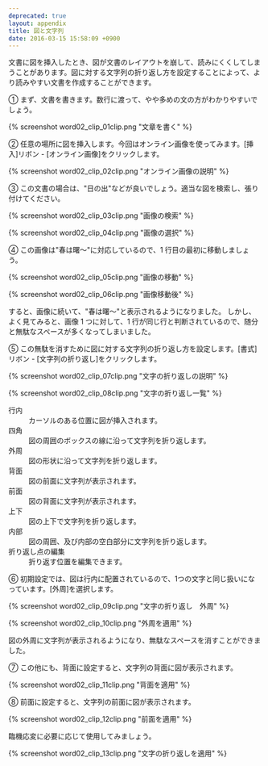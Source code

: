 ```yaml
---
deprecated: true
layout: appendix
title: 図と文字列
date: 2016-03-15 15:58:09 +0900
---
```



文書に図を挿入したとき、図が文書のレイアウトを崩して、読みにくくしてしまうことがあります。図に対する文字列の折り返し方を設定することによって、より読みやすい文書を作成することができます。

&#9312; まず、文書を書きます。数行に渡って、やや多めの文の方がわかりやすいでしょう。

{% screenshot word02_clip_01clip.png "文章を書く" %}

&#9313; 任意の場所に図を挿入します。今回はオンライン画像を使ってみます。[挿入]リボン - [オンライン画像]をクリックします。

{% screenshot word02_clip_02clip.png "オンライン画像の説明" %}

&#9314; この文書の場合は、"日の出"などが良いでしょう。適当な図を検索し、張り付けてください。

{% screenshot word02_clip_03clip.png "画像の検索" %}

{% screenshot word02_clip_04clip.png "画像の選択" %}

&#9315; この画像は"春は曙〜"に対応しているので、1 行目の最初に移動しましょう。

{% screenshot word02_clip_05clip.png "画像の移動" %}

{% screenshot word02_clip_06clip.png "画像移動後" %}

すると、画像に続いて、"春は曙〜"と表示されるようになりました。
しかし、よく見てみると、画像 1 つに対して、1 行が同じ行と判断されているので、随分と無駄なスペースが多くなってしまいました。

&#9316; この無駄を消すために図に対する文字列の折り返し方を設定します。[書式]リボン - [文字列の折り返し]をクリックします。

{% screenshot word02_clip_07clip.png "文字の折り返しの説明" %}

{% screenshot word02_clip_08clip.png "文字の折り返し一覧" %}

<dl>
<dt>行内</dt><dd>カーソルのある位置に図が挿入されます。</dd>
<dt>四角</dt><dd>図の周囲のボックスの線に沿って文字列を折り返します。</dd>
<dt>外周</dt><dd>図の形状に沿って文字列を折り返します。</dd>
<dt>背面</dt><dd>図の前面に文字列が表示されます。</dd>
<dt>前面</dt><dd>図の背面に文字列が表示されます。</dd>
<dt>上下</dt><dd>図の上下で文字列を折り返します。</dd>
<dt>内部</dt><dd>図の周囲、及び内部の空白部分に文字列を折り返します。</dd>
<dt>折り返し点の編集</dt><dd>折り返す位置を編集できます。</dd>
</dl>

&#9317; 初期設定では、図は行内に配置されているので、1つの文字と同じ扱いになっています。[外周]を選択します。

{% screenshot word02_clip_09clip.png "文字の折り返し　外周" %}

{% screenshot word02_clip_10clip.png "外周を適用" %}

図の外周に文字列が表示されるようになり、無駄なスペースを消すことができました。

&#9318; この他にも、背面に設定すると、文字列の背面に図が表示されます。

{% screenshot word02_clip_11clip.png "背面を適用" %}

&#9319; 前面に設定すると、文字列の前面に図が表示されます。

{% screenshot word02_clip_12clip.png "前面を適用" %}

臨機応変に必要に応じて使用してみましょう。

{% screenshot word02_clip_13clip.png "文字の折り返しを適用" %}

